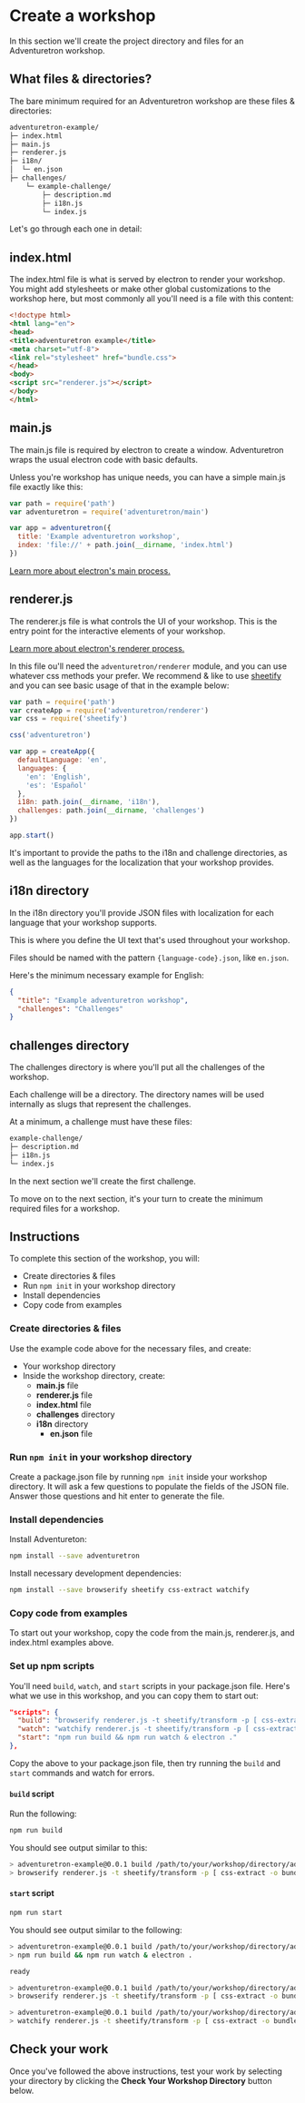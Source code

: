 # Create a workshop

In this section we'll create the project directory and files for an Adventuretron workshop.

## What files & directories?

The bare minimum required for an Adventuretron workshop are these files & directories:

```sh
adventuretron-example/
├─ index.html
├─ main.js
├─ renderer.js
├─ i18n/
│  └─ en.json
├─ challenges/
    └─ example-challenge/
        ├─ description.md
        ├─ i18n.js
        └─ index.js
```

Let's go through each one in detail:

## index.html

The index.html file is what is served by electron to render your workshop. You might add stylesheets or make other global customizations to the workshop here, but most commonly all you'll need is a file with this content:

```html
<!doctype html>
<html lang="en">
<head>
<title>adventuretron example</title>
<meta charset="utf-8">
<link rel="stylesheet" href="bundle.css">
</head>
<body>
<script src="renderer.js"></script>
</body>
</html>
```

## main.js

The main.js file is required by electron to create a window. Adventuretron wraps the usual electron code with basic defaults.

Unless you're workshop has unique needs, you can have a simple main.js file exactly like this:

```js
var path = require('path')
var adventuretron = require('adventuretron/main')

var app = adventuretron({
  title: 'Example adventuretron workshop',
  index: 'file://' + path.join(__dirname, 'index.html')
})
```

[Learn more about electron's main process.](http://jlord.us/essential-electron/#main-process)

## renderer.js

The renderer.js file is what controls the UI of your workshop. This is the entry point for the interactive elements of your workshop.

[Learn more about electron's renderer process.](http://jlord.us/essential-electron/#main-process)

In this file ou'll need the `adventuretron/renderer` module, and you can use whatever css methods your prefer. We recommend & like to use [sheetify](https://github.com/stackcss/sheetify) and you can see basic usage of that in the example below:

```js
var path = require('path')
var createApp = require('adventuretron/renderer')
var css = require('sheetify')

css('adventuretron')

var app = createApp({
  defaultLanguage: 'en',
  languages: {
    'en': 'English',
    'es': 'Español'
  },
  i18n: path.join(__dirname, 'i18n'),
  challenges: path.join(__dirname, 'challenges')
})

app.start()
```

It's important to provide the paths to the i18n and challenge directories, as well as the languages for the localization that your workshop provides.

## i18n directory

In the i18n directory you'll provide JSON files with localization for each language that your workshop supports.

This is where you define the UI text that's used throughout your workshop.

Files should be named with the pattern `{language-code}.json`, like `en.json`.

Here's the minimum necessary example for English:

```json
{
  "title": "Example adventuretron workshop",
  "challenges": "Challenges"
}
```

## challenges directory

The challenges directory is where you'll put all the challenges of the workshop.

Each challenge will be a directory. The directory names will be used internally as slugs that represent the challenges.

At a minimum, a challenge must have these files:

```sh
example-challenge/
├─ description.md
├─ i18n.js 
└─ index.js
```

In the next section we'll create the first challenge.

To move on to the next section, it's your turn to create the minimum required files for a workshop.

## Instructions

To complete this section of the workshop, you will:

- Create directories & files
- Run `npm init` in your workshop directory
- Install dependencies
- Copy code from examples

### Create directories & files

Use the example code above for the necessary files, and create:

- Your workshop directory
- Inside the workshop directory, create:
  - **main.js** file
  - **renderer.js** file
  - **index.html** file
  - **challenges** directory
  - **i18n** directory
    - **en.json** file

### Run `npm init` in your workshop directory

Create a package.json file by running `npm init` inside your workshop directory. It will ask a few questions to populate the fields of the JSON file. Answer those questions and hit enter to generate the file.

### Install dependencies

Install Adventureton:

```sh
npm install --save adventuretron
```

Install necessary development dependencies:

```sh
npm install --save browserify sheetify css-extract watchify
```

### Copy code from examples

To start out your workshop, copy the code from the main.js, renderer.js, and index.html examples above.

### Set up npm scripts

You'll need `build`, `watch`, and `start` scripts in your package.json file. Here's what we use in this workshop, and you can copy them to start out:

```json
"scripts": {
  "build": "browserify renderer.js -t sheetify/transform -p [ css-extract -o bundle.css ] -o /dev/null",
  "watch": "watchify renderer.js -t sheetify/transform -p [ css-extract -o bundle.css ] -o /dev/null",
  "start": "npm run build && npm run watch & electron ."
},
```

Copy the above to your package.json file, then try running the `build` and `start` commands and watch for errors.

#### `build` script

Run the following:

```sh
npm run build
```

You should see output similar to this:

```sh
> adventuretron-example@0.0.1 build /path/to/your/workshop/directory/adventuretron-example
> browserify renderer.js -t sheetify/transform -p [ css-extract -o bundle.css ] -o /dev/null
```

#### `start` script

```sh
npm run start
```

You should see output similar to the following:

```sh
> adventuretron-example@0.0.1 build /path/to/your/workshop/directory/adventuretron-example
> npm run build && npm run watch & electron .

ready

> adventuretron-example@0.0.1 build /path/to/your/workshop/directory/adventuretron-example
> browserify renderer.js -t sheetify/transform -p [ css-extract -o bundle.css ] -o /dev/null

> adventuretron-example@0.0.1 build /path/to/your/workshop/directory/adventuretron-example
> watchify renderer.js -t sheetify/transform -p [ css-extract -o bundle.css ] -o /dev/null
```

## Check your work

Once you've followed the above instructions, test your work by selecting your directory by clicking the **Check Your Workshop Directory** button below.
